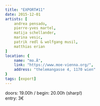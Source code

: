```yaml
---
title: "EXPORT#11"
date: 2015-12-01
artists: [
    andrea pensado,
    pierre-yves martel,
    matija schellander,
    marina vesic,
    patrik redl & wolfgang musil,
    matthias erian
]
location: {
    name: "mo.Ä",
    link: "https://www.moe-vienna.org/",
    address: "thelemangasse 4, 1170 wien"
}
tags: [export]
---
```

doors: 19.00h / begin: 20.00h (sharp!)  
entry: 3€
